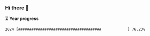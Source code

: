 ### Hi there :wave:

:hourglass_flowing_sand: **Year progress**

```txt
2024 [######################################            ] 76.23%
```

